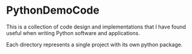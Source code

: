 # PythonDemoCode

This is a collection of code design and implementations that I have found useful when writing Python software and applications.

Each directory represents a single project with its own python package.